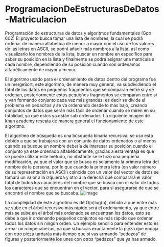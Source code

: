 # ProgramacionDeEstructurasDeDatos-Matriculacion
Programación de estructuras de datos y algoritmos fundamentales (Gpo 602)
El proyecto busca tomar una lista de nombres, la cual se podrá ordenar de manera alfabética de menor a mayor con el uso de los valores de las letras en ASCII, se podrá añadir más nombres a la lista, así como visualizarlo los nombres de la lista, buscar un nombre en específico para saber su posición en la lista y finalmente se podrá asignar una matrícula a cada nombre, dependiendo de su posición cuando son ordenamos alfabéticamente de mayor a menor.


El algoritmo usado para el ordenamiento de datos dentro del programa fue un mergeSort, este algoritmo, de manera muy general, va subdividiendo el total de los datos en pequeños fragmentos que se comparan entre sí y se ordenan, posteriormente estos pequeños fragmentos se comparan entre si y van formando conjunto cada vez más grandes; es decir se divide el problema en pedacitos y se va ordenando desde lo más bajo, creando conjuntos de datos que serán más fácil de ordenar cuando se miren en su totalidad, ya que estos ya están sub ordenados. La siguiente imagen de khan academy rescata de manera general el funcionamiento de este algoritmo.

El algoritmo de búsqueda es una búsqueda binaria recursiva, se uso está debido a que se trabajaría con un conjunto de datos ordenados o al menos cuando se busque un nombre debería de interesar su posición cuando el conjunto ya este ordenado alfabéticamente, gracias a esta ventaja es que se puede utilizar este método, no obstante se le hizo una pequeña modificación, ya que el valor que se busca es solamente la primera letra del nombre de la persona, por lo que cuando la primera letra (en valor número de su representación en ASCII) coincida con un valor del vector de datos se tomará un valor a la izquierda y otro a la derecha que comparará el valor total de todos los caracteres del nombre que se busca con el valor de todos los caracteres que se encuentran en el vector, para si asegurarse de que se encontró el nombre que se buscaba. 
![image](https://github.com/KevinJMLeyva/ProgramacionDeEstructurasDeDatos-Matriculacion/assets/145345829/2ead7044-438c-4fa9-bde0-595dd17e317b)

La complejidad de este algoritmo es de O(n)log(n), debido a que entre más se sube en el árbol recursivo más rápido será el ordenamiento, ya que entre más se sube en el árbol más ordenado se encuentran los datos, esto se debe a que ir ordenando pequeños conjuntos es más rápido que ordenar todos los datos sin ningún orden. Un ejemplo sencillo para entender esto es armar un rompecabezas, ya que si buscas exactamente la pieza que encaja con otro pieza tardarás más tiempo que si vas armando “pedazos” de figuras y posteriormente los unes con otros “pedazos” que ya has armado. 
